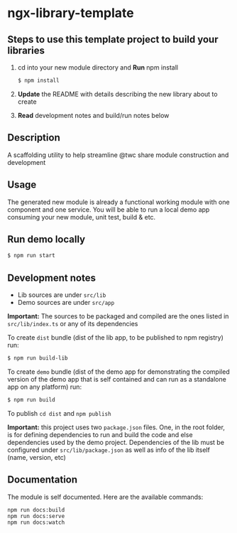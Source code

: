 # ngx-library-template

## Steps to use this template project to build your libraries

1.  cd into your new module directory and **Run** npm install

    ```bash
    $ npm install
    ```

2.  **Update** the README with details describing the new library about to create

3.  **Read** development notes and build/run notes below


## Description

A scaffolding utility to help streamline @twc share module construction and development


## Usage

The generated new module is already a functional working module with one component and one service.  You will be able to run a local demo app consuming your new module, unit test, build & etc.


## Run demo locally

```bash
$ npm run start
```

## Development notes

- Lib sources are under `src/lib`
- Demo sources are under `src/app`

**Important:** The sources to be packaged and compiled are the ones listed in `src/lib/index.ts` or any of its dependencies


To create `dist` bundle (dist of the lib app, to be published to npm registry) run:

```bash
$ npm run build-lib
```

To create `demo` bundle (dist of the demo app for demonstrating the compiled version of the demo app that is self contained and can run as a standalone app on any platform) run:

```bash
$ npm run build
```


To publish `cd dist` and `npm publish`


**Important:** this project uses two `package.json` files. One, in the root folder, is for defining dependencies to run and build the code and else dependencies used by the demo project. Dependencies of the lib must be configured under `src/lib/package.json` as well as info of the lib itself (name, version, etc)


## Documentation

The module is self documented.  Here are the available commands:

```
npm run docs:build
npm run docs:serve
npm run docs:watch
```